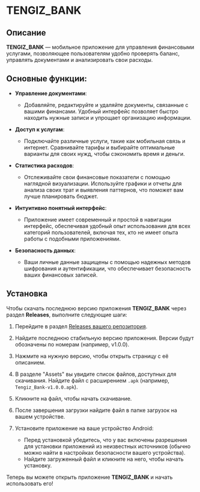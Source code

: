 # TENGIZ_BANK

## Описание
**TENGIZ_BANK** — мобильное приложение для управления финансовыми услугами, позволяющее пользователям удобно проверять баланс, управлять документами и анализировать свои расходы.

## Основные функции:
- **Управление документами**: 
  - Добавляйте, редактируйте и удаляйте документы, связанные с вашими финансами. Удобный интерфейс позволяет быстро находить нужные записи и упрощает организацию информации.

- **Доступ к услугам**: 
  - Подключайте различные услуги, такие как мобильная связь и интернет. Сравнивайте тарифы и выбирайте оптимальные варианты для своих нужд, чтобы сэкономить время и деньги.

- **Статистика расходов**: 
  - Отслеживайте свои финансовые показатели с помощью наглядной визуализации. Используйте графики и отчеты для анализа своих трат и выявления паттернов, что поможет вам лучше планировать бюджет.

- **Интуитивно понятный интерфейс**: 
  - Приложение имеет современный и простой в навигации интерфейс, обеспечивая удобный опыт использования для всех категорий пользователей, включая тех, кто не имеет опыта работы с подобными приложениями.

- **Безопасность данных**: 
  - Ваши личные данные защищены с помощью надежных методов шифрования и аутентификации, что обеспечивает безопасность ваших финансовых записей.


## Установка
Чтобы скачать последнюю версию приложения **TENGIZ_BANK** через раздел **Releases**, выполните следующие шаги:

1. Перейдите в раздел [Releases вашего репозитория](https://github.com/Khadyrov-Bekzhan/Tengiz_Bank/releases).

2. Найдите последнюю стабильную версию приложения. Версии будут обозначены по номерам (например, v1.0.0).

3. Нажмите на нужную версию, чтобы открыть страницу с её описанием.

4. В разделе "Assets" вы увидите список файлов, доступных для скачивания. Найдите файл с расширением `.apk` (например, `Tengiz_Bank-v1.0.0.apk`).

5. Кликните на файл, чтобы начать скачивание.

6. После завершения загрузки найдите файл в папке загрузок на вашем устройстве.

7. Установите приложение на ваше устройство Android:
   - Перед установкой убедитесь, что у вас включены разрешения для установки приложений из неизвестных источников (обычно можно найти в настройках безопасности вашего устройства).
   - Найдите загруженный файл и кликните на него, чтобы начать установку.

Теперь вы можете открыть приложение **TENGIZ_BANK** и начать использовать его!
